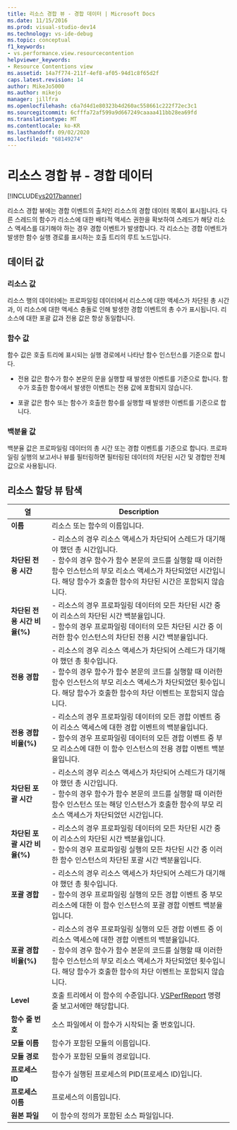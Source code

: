 ```yaml
---
title: 리소스 경합 뷰 - 경합 데이터 | Microsoft Docs
ms.date: 11/15/2016
ms.prod: visual-studio-dev14
ms.technology: vs-ide-debug
ms.topic: conceptual
f1_keywords:
- vs.performance.view.resourcecontention
helpviewer_keywords:
- Resource Contentions view
ms.assetid: 14a7f774-211f-4ef8-af05-94d1c8f65d2f
caps.latest.revision: 14
author: MikeJo5000
ms.author: mikejo
manager: jillfra
ms.openlocfilehash: c6a7d4d1e80323b4d260ac558661c222f72ec3c1
ms.sourcegitcommit: 6cfffa72af599a9d667249caaaa411bb28ea69fd
ms.translationtype: MT
ms.contentlocale: ko-KR
ms.lasthandoff: 09/02/2020
ms.locfileid: "68149274"
---
```

# <a name="resource-contentions-view---contention-data"></a>리소스 경합 뷰 - 경합 데이터
[!INCLUDE[vs2017banner](../includes/vs2017banner.md)]

리소스 경합 뷰에는 경합 이벤트의 출처인 리소스의 경합 데이터 목록이 표시됩니다. 다른 스레드의 함수가 리소스에 대한 배타적 액세스 권한을 확보하여 스레드가 해당 리소스 액세스를 대기해야 하는 경우 경합 이벤트가 발생합니다. 각 리소스는 경합 이벤트가 발생한 함수 실행 경로를 표시하는 호출 트리의 루트 노드입니다.  
  
## <a name="data-values"></a>데이터 값  
  
### <a name="resource-values"></a>리소스 값  
 리소스 행의 데이터에는 프로파일링 데이터에서 리소스에 대한 액세스가 차단된 총 시간과, 이 리소스에 대한 액세스 충돌로 인해 발생한 경합 이벤트의 총 수가 표시됩니다. 리소스에 대한 포괄 값과 전용 값은 항상 동일합니다.  
  
### <a name="function-values"></a>함수 값  
 함수 값은 호출 트리에 표시되는 실행 경로에서 나타난 함수 인스턴스를 기준으로 합니다.  
  
- 전용 값은 함수가 함수 본문의 문을 실행할 때 발생한 이벤트를 기준으로 합니다. 함수가 호출한 함수에서 발생한 이벤트는 전용 값에 포함되지 않습니다.  
  
- 포괄 값은 함수 또는 함수가 호출한 함수를 실행할 때 발생한 이벤트를 기준으로 합니다.  
  
### <a name="percentage-values"></a>백분율 값  
 백분율 값은 프로파일링 데이터의 총 시간 또는 경합 이벤트를 기준으로 합니다. 프로파일링 실행의 보고서나 뷰를 필터링하면 필터링된 데이터의 차단된 시간 및 경합만 전체 값으로 사용됩니다.  
  
## <a name="navigating-the-resource-allocation-view"></a>리소스 할당 뷰 탐색  
  
|열|Description|  
|------------|-----------------|  
|**이름**|리소스 또는 함수의 이름입니다.|  
|**차단된 전용 시간**|-   리소스의 경우 리소스 액세스가 차단되어 스레드가 대기해야 했던 총 시간입니다.<br />-   함수의 경우 함수가 함수 본문의 코드를 실행할 때 이러한 함수 인스턴스의 부모 리소스 액세스가 차단되었던 시간입니다. 해당 함수가 호출한 함수의 차단된 시간은 포함되지 않습니다.|  
|**차단된 전용 시간 비율(%)**|-   리소스의 경우 프로파일링 데이터의 모든 차단된 시간 중 이 리소스의 차단된 시간 백분율입니다.<br />-   함수의 경우 프로파일링 데이터의 모든 차단된 시간 중 이러한 함수 인스턴스의 차단된 전용 시간 백분율입니다.|  
|**전용 경합**|-   리소스의 경우 리소스 액세스가 차단되어 스레드가 대기해야 했던 총 횟수입니다.<br />-   함수의 경우 함수가 함수 본문의 코드를 실행할 때 이러한 함수 인스턴스의 부모 리소스 액세스가 차단되었던 횟수입니다. 해당 함수가 호출한 함수의 차단 이벤트는 포함되지 않습니다.|  
|**전용 경합 비율(%)**|-   리소스의 경우 프로파일링 데이터의 모든 경합 이벤트 중 이 리소스 액세스에 대한 경합 이벤트의 백분율입니다.<br />-   함수의 경우 프로파일링 데이터의 모든 경합 이벤트 중 부모 리소스에 대한 이 함수 인스턴스의 전용 경합 이벤트 백분율입니다.|  
|**차단된 포괄 시간**|-   리소스의 경우 리소스 액세스가 차단되어 스레드가 대기해야 했던 총 시간입니다.<br />-   함수의 경우 함수가 함수 본문의 코드를 실행할 때 이러한 함수 인스턴스 또는 해당 인스턴스가 호출한 함수의 부모 리소스 액세스가 차단되었던 시간입니다.|  
|**차단된 포괄 시간 비율(%)**|-   리소스의 경우 프로파일링 데이터의 모든 차단된 시간 중 이 리소스의 차단된 시간 백분율입니다.<br />-   함수의 경우 프로파일링 실행의 모든 차단된 시간 중 이러한 함수 인스턴스의 차단된 포괄 시간 백분율입니다.|  
|**포괄 경합**|-   리소스의 경우 리소스 액세스가 차단되어 스레드가 대기해야 했던 총 횟수입니다.<br />-   함수의 경우 프로파일링 실행의 모든 경합 이벤트 중 부모 리소스에 대한 이 함수 인스턴스의 포괄 경합 이벤트 백분율입니다.|  
|**포괄 경합 비율(%)**|-   리소스의 경우 프로파일링 실행의 모든 경합 이벤트 중 이 리소스 액세스에 대한 경합 이벤트의 백분율입니다.<br />-   함수의 경우 함수가 함수 본문의 코드를 실행할 때 이러한 함수 인스턴스의 부모 리소스 액세스가 차단되었던 횟수입니다. 해당 함수가 호출한 함수의 차단 이벤트는 포함되지 않습니다.|  
|**Level**|호출 트리에서 이 함수의 수준입니다. [VSPerfReport](../profiling/vsperfreport.md) 명령줄 보고서에만 해당합니다.|  
|**함수 줄 번호**|소스 파일에서 이 함수가 시작되는 줄 번호입니다.|  
|**모듈 이름**|함수가 포함된 모듈의 이름입니다.|  
|**모듈 경로**|함수가 포함된 모듈의 경로입니다.|  
|**프로세스 ID**|함수가 실행된 프로세스의 PID(프로세스 ID)입니다.|  
|**프로세스 이름**|프로세스의 이름입니다.|  
|**원본 파일**|이 함수의 정의가 포함된 소스 파일입니다.|
